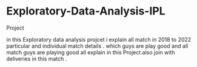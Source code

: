 # Exploratory-Data-Analysis-IPL

Project

in this Exploratory data analysis projcet i explain all match in 2018 to 2022 particular and individual match details . which guys are play good and all match guys are playing good 
all explain in this Project.also join with deliveries in this match .

